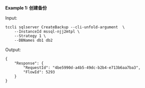 **Example 1: 创建备份**



Input: 

```
tccli sqlserver CreateBackup --cli-unfold-argument  \
    --InstanceId mssql-njj2mtpl \
    --Strategy 1 \
    --DBNames db1 db2
```

Output: 
```
{
    "Response": {
        "RequestId": "4be5990d-a4b5-49dc-b2b4-e713b6aa7ba3",
        "FlowId": 5293
    }
}
```

